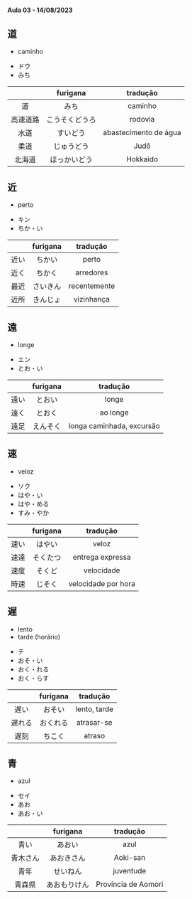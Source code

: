 #### Aula 03 - 14/08/2023


## 道
- caminho

<ul><li>ドウ</li><li>みち</li></ul>

|  | furigana | tradução |
|:---:|:---:|:---:|
| 道 | みち | caminho |
| 高速道路 | こうそくどうろ | rodovia |
| 水道 | すいどう | abastecimento de água |
| 柔道 | じゅうどう | Judô |
| 北海道 | ほっかいどう | Hokkaido |


## 近
- perto

<ul><li>キン</li><li>ちか・い</li></ul>

|  | furigana | tradução |
|:---:|:---:|:---:|
| 近い | ちかい | perto |
| 近く | ちかく | arredores |
| 最近 | さいきん | recentemente |
| 近所 | きんじょ | vizinhança |


## 遠
- longe

<ul><li>エン</li><li>とお・い</li></ul>

|  | furigana | tradução |
|:---:|:---:|:---:|
| 遠い | とおい | longe |
| 遠く | とおく | ao longe |
| 遠足 | えんそく | longa caminhada, excursão |

## 速
- veloz

<ul><li>ソク</li><li>はや・い</li><li>はや・める</li><li>すみ・やか</li></ul>

|  | furigana | tradução |
|:---:|:---:|:---:|
| 速い | はやい | veloz |
| 速達 | そくたつ | entrega expressa |
| 速度 | そくど | velocidade |
| 時速 | じそく | velocidade por hora |


## 遅
<ul><li>lento</li><li>tarde (horário)</li></ul>

<ul><li>チ</li><li>おそ・い</li><li>おく・れる</li><li>おく・らす</li></ul>

|  | furigana | tradução |
|:---:|:---:|:---:|
| 遅い | おそい | lento, tarde |
| 遅れる | おくれる | atrasar-se |
| 遅刻 | ちこく | atraso |


## 青
- azul

<ul><li>セイ</li><li>あお</li><li>あお・い</li></ul>

|  | furigana | tradução |
|:---:|:---:|:---:|
| 青い | あおい | azul |
| 青木さん | あおきさん | Aoki-san |
| 青年 | せいねん | juventude |
| 青森県 | あおもりけん | Província de Aomori |